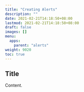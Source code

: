 ```yaml
---
title: "Creating Alerts"
description: ""
date: 2021-02-21T14:18:50+08:00
lastmod: 2021-02-21T14:18:50+08:00
draft: false
images: []
menu:
  apps:
    parent: "alerts"
weight: 9020
toc: true
---
```


## Title

Content.

